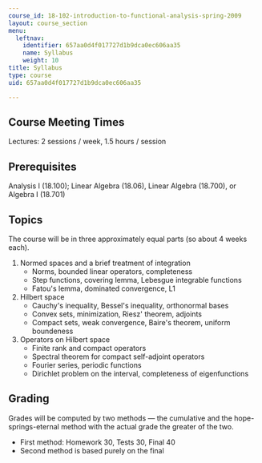 ```yaml
---
course_id: 18-102-introduction-to-functional-analysis-spring-2009
layout: course_section
menu:
  leftnav:
    identifier: 657aa0d4f017727d1b9dca0ec606aa35
    name: Syllabus
    weight: 10
title: Syllabus
type: course
uid: 657aa0d4f017727d1b9dca0ec606aa35

---
```


Course Meeting Times
--------------------

Lectures: 2 sessions / week, 1.5 hours / session

Prerequisites
-------------

Analysis I (18.100); Linear Algebra (18.06), Linear Algebra (18.700), or Algebra I (18.701)

Topics
------

The course will be in three approximately equal parts (so about 4 weeks each).

1.  Normed spaces and a brief treatment of integration
    *   Norms, bounded linear operators, completeness
    *   Step functions, covering lemma, Lebesgue integrable functions
    *   Fatou's lemma, dominated convergence, L1
2.  Hilbert space
    *   Cauchy's inequality, Bessel's inequality, orthonormal bases
    *   Convex sets, minimization, Riesz' theorem, adjoints
    *   Compact sets, weak convergence, Baire's theorem, uniform boundeness
3.  Operators on Hilbert space
    *   Finite rank and compact operators
    *   Spectral theorem for compact self-adjoint operators
    *   Fourier series, periodic functions
    *   Dirichlet problem on the interval, completeness of eigenfunctions

Grading
-------

Grades will be computed by two methods — the cumulative and the hope-springs-eternal method with the actual grade the greater of the two.

*   First method: Homework 30, Tests 30, Final 40
*   Second method is based purely on the final